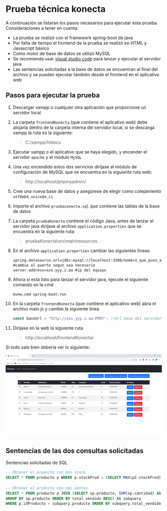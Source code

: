 
# Prueba técnica konecta
A continuación se listaran los pasos necesarios para ejecutar esta prueba.
Consideraciones a tener en cuenta:
- La prueba se realizó con el framework spring-boot de java
- Por falta de tiempo el frontend de la prueba se realizó en HTML y Javascript básico
- Como motor de base de datos se utilizó MySQL
- Se recomienda usar [visual studio code](https://code.visualstudio.com/) para lanzar y ejecutar el servidor java
- Las sentencias solicitadas a la base de datos se encuentran al final del archivo y se pueden ejecutar también desde el frontend en el aplicativo web
## Pasos para ejecutar la prueba
1. Descargar xampp o cualquier otra aplicación que proporcione un servidor local
2. La carpeta `frontendKonecta` (que contiene el aplicativo web) debe alojarla dentro de la carpeta interna del servidor local, si se descarga xampp la ruta es la siguiente:

	> C:/xampp/htdocs

3. Ejecutar xampp o el aplicativo que se haya elegido, y encender el servidor `apache` y el módulo `MySQL`
4. Una vez encendido estos dos servicios diríjase al módulo de configuración de MySQL que se encuentra en la siguiente ruta web:

	> http://localhost/phpmyadmin/

5. Cree una nueva base de datos y asegúrese de elegir como cotejamiento `utf8mb4_unicode_ci`
6. Importe el archivo `pruebaconecta.sql` que contiene las tablas de la base de datos
7. La carpeta `pruebaKonecta` contiene el código Java, antes de lanzar el servidor java dirijase al archivo `application.properties` que se encuentra en la siguiente ruta:

	> pruebaKonecta\src\main\resources

8. En el archivo `application.properties` cambiar las siguientes líneas:

	```properties
	spring.datasource.url=jdbc:mysql://localhost:3306/nombre_que_puso_a_la_base_de_datos #cambie el puerto segun sea necesario
	server.address=xxx.yyy.z.aa #ip del equipo
	```

9. Ahora si está listo para lanzar el servidor java, ejecute el siguiente comando en la cmd

	```shell
	mvnw.cmd spring-boot:run
	```

10. En la carpeta `frontendKonecta` (que contiene el aplicativo web) abra el archivo main.js y cambie la siguiente linea

    ```javascript
    const baseUrl = "http://xxx.yyy.z.aa:PORT"; //Url base del servidor
    ```

11. Diríjase en la web la siguiente ruta

	> http://localhost/frontendKonecta/

Si todo sale bien debería ver lo siguiente:

![imagen pantalla principal](imagenes/captura_pagina_principal.png)

## Sentencias de las dos consultas solicitadas
Sentencias solicitadas de SQL 
```sql
-- Obtener el producto con más stock
SELECT * FROM producto p WHERE p.stockProd = (SELECT MAX(p2.stockProd) FROM producto p2);

-- Obtener el producto con más ventas
SELECT * FROM producto p JOIN (SELECT sp.producto, SUM(sp.cantidad) AS total_vendido FROM venta sp 
GROUP BY sp.producto ORDER BY total_vendido DESC) AS subquery 
WHERE p.idProducto = subquery.producto ORDER BY subquery.total_vendido desc LIMIT 1;
```
